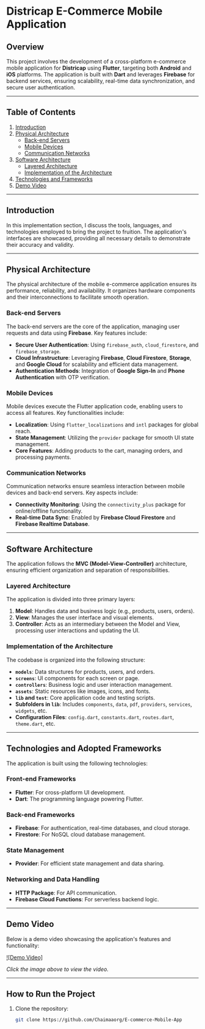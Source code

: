# Districap E-Commerce Mobile Application

## Overview
This project involves the development of a cross-platform e-commerce mobile application for **Districap** using **Flutter**, targeting both **Android** and **iOS** platforms. The application is built with **Dart** and leverages **Firebase** for backend services, ensuring scalability, real-time data synchronization, and secure user authentication.

---

## Table of Contents
1. [Introduction](#introduction)
2. [Physical Architecture](#physical-architecture)
   - [Back-end Servers](#back-end-servers)
   - [Mobile Devices](#mobile-devices)
   - [Communication Networks](#communication-networks)
3. [Software Architecture](#software-architecture)
   - [Layered Architecture](#layered-architecture)
   - [Implementation of the Architecture](#implementation-of-the-architecture)
4. [Technologies and Frameworks](#technologies-and-adopted-frameworks)
5. [Demo Video](#demo-video)

---

## Introduction
In this implementation section, I discuss the tools, languages, and technologies employed to bring the project to fruition. The application's interfaces are showcased, providing all necessary details to demonstrate their accuracy and validity.

---

## Physical Architecture
The physical architecture of the mobile e-commerce application ensures its performance, reliability, and availability. It organizes hardware components and their interconnections to facilitate smooth operation.

### Back-end Servers
The back-end servers are the core of the application, managing user requests and data using **Firebase**. Key features include:
- **Secure User Authentication**: Using `firebase_auth`, `cloud_firestore`, and `firebase_storage`.
- **Cloud Infrastructure**: Leveraging **Firebase**, **Cloud Firestore**, **Storage**, and **Google Cloud** for scalability and efficient data management.
- **Authentication Methods**: Integration of **Google Sign-In** and **Phone Authentication** with OTP verification.

### Mobile Devices
Mobile devices execute the Flutter application code, enabling users to access all features. Key functionalities include:
- **Localization**: Using `flutter_localizations` and `intl` packages for global reach.
- **State Management**: Utilizing the `provider` package for smooth UI state management.
- **Core Features**: Adding products to the cart, managing orders, and processing payments.

### Communication Networks
Communication networks ensure seamless interaction between mobile devices and back-end servers. Key aspects include:
- **Connectivity Monitoring**: Using the `connectivity_plus` package for online/offline functionality.
- **Real-time Data Sync**: Enabled by **Firebase Cloud Firestore** and **Firebase Realtime Database**.

---

## Software Architecture
The application follows the **MVC (Model-View-Controller)** architecture, ensuring efficient organization and separation of responsibilities.

### Layered Architecture
The application is divided into three primary layers:
1. **Model**: Handles data and business logic (e.g., products, users, orders).
2. **View**: Manages the user interface and visual elements.
3. **Controller**: Acts as an intermediary between the Model and View, processing user interactions and updating the UI.

### Implementation of the Architecture
The codebase is organized into the following structure:
- **`models`**: Data structures for products, users, and orders.
- **`screens`**: UI components for each screen or page.
- **`controllers`**: Business logic and user interaction management.
- **`assets`**: Static resources like images, icons, and fonts.
- **`lib` and `test`**: Core application code and testing scripts.
- **Subfolders in `lib`**: Includes `components`, `data`, `pdf`, `providers`, `services`, `widgets`, etc.
- **Configuration Files**: `config.dart`, `constants.dart`, `routes.dart`, `theme.dart`, etc.

---

## Technologies and Adopted Frameworks
The application is built using the following technologies:
### Front-end Frameworks
- **Flutter**: For cross-platform UI development.
- **Dart**: The programming language powering Flutter.

### Back-end Frameworks
- **Firebase**: For authentication, real-time databases, and cloud storage.
- **Firestore**: For NoSQL cloud database management.

### State Management
- **Provider**: For efficient state management and data sharing.

### Networking and Data Handling
- **HTTP Package**: For API communication.
- **Firebase Cloud Functions**: For serverless backend logic.

---

## Demo Video
Below is a demo video showcasing the application's features and functionality:

[![Demo Video]](Demo.mp4)

*Click the image above to view the video.*

---

## How to Run the Project
1. Clone the repository:
   ```bash
   git clone https://github.com/Chaimaaorg/E-commerce-Mobile-App